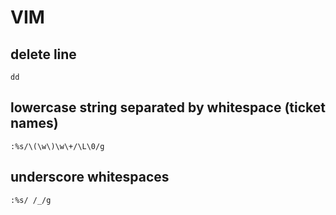 # VIM

## delete line
`dd`

## lowercase string separated by whitespace (ticket names)
`:%s/\(\w\)\w\+/\L\0/g`

## underscore whitespaces
`:%s/ /_/g`
